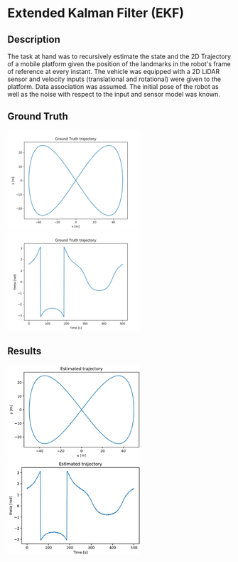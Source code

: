 # Extended Kalman Filter (EKF)

## Description

The task at hand was to recursively estimate the state and the 2D Trajectory of a mobile platform given the position of the landmarks in the robot's frame of reference at every instant. The vehicle was equipped with a 2D LiDAR sensor and velocity inputs (translational and rotational) were given to the platform. Data association was assumed. The initial pose of the robot as well as the noise with respect to the input and sensor model was known.

## Ground Truth
<p float="left">
  <img src="results/gtruth.png" width="300" />
  <img src="results/gtruth2.png" width="300" /> 
</p>

## Results 
<p float="left">
  <img src="results/ekf.png" width="300" />
  <img src="results/ekf1.png" width="300" /> 
</p>

